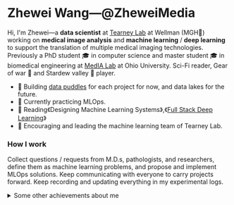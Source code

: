 # Zhewei Wang—@ZheweiMedia

Hi, I'm Zhewei—a **data scientist** at [Tearney Lab](https://www.tearneylab.org/) at Wellman (MGH:hospital:) working on **medical image analysis** and **machine learning** / **deep learning** to support the translation of multiple medical imaging technologies. Previously a PhD student :mortar_board: in computer science and master student :mortar_board: in biomedical engineering at [MedIA Lab](http://media.cs.ohio.edu) at Ohio University. Sci-Fi reader, Gear of war :dart: and Stardew valley :hatching_chick: player.

- :telescope: Building [data puddles](https://www.oreilly.com/library/view/the-enterprise-big/9781491931547/ch01.html) for each project for now, and data lakes for the future.
- :seedling: Currently practicing MLOps.
- :book: Reading《Designing Machine Learning Systems》,《[Full Stack Deep Learning](https://fullstackdeeplearning.com)》
- :dancers: Encouraging and leading the machine learning team of Tearney Lab.

### How I work

Collect questions / requests from M.D.s, pathologists, and researchers, define them as machine learning problems, and propose and implement MLOps solutions. Keep communicating with everyone to carry projects forward. Keep recording and updating everything in my experimental logs.

<details>
  <summary>Some other achievements about me</summary>
  <br>
  
- :mortar_board: Got my PhD 14 months after getting my master's degree.
- :point_up: Had nothing in the first 6 years before that.
- :sparkling_heart: Be proud of OU. :paw_prints: Bobcat forever!
  
<!--
**ZheweiMedia/ZheweiMedia** is a ✨ _special_ ✨ repository because its `README.md` (this file) appears on your GitHub profile.

Here are some ideas to get you started:

- 🔭 I’m currently working on ...
- 🌱 I’m currently learning ...
- 👯 I’m looking to collaborate on ...
- 🤔 I’m looking for help with ...
- 💬 Ask me about ...
- 📫 How to reach me: ...
- 😄 Pronouns: ...
- ⚡ Fun fact: ...
-->
